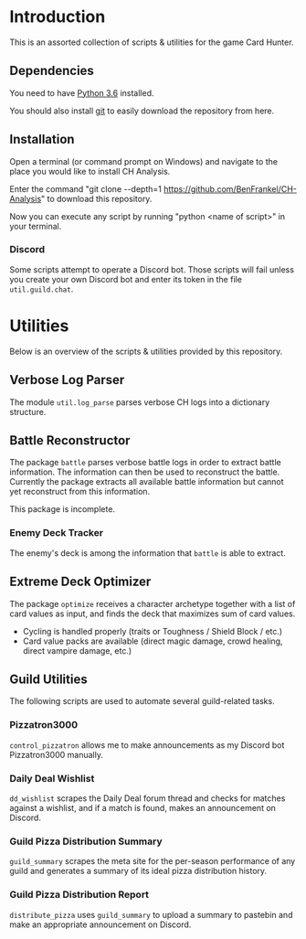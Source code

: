 # Introduction

This is an assorted collection of scripts & utilities for the game Card Hunter.


## Dependencies

You need to have [Python 3.6](https://www.python.org/downloads/release/python-361/) installed.

You should also install [git](https://git-scm.com/downloads) to easily download the repository from here.


## Installation

Open a terminal (or command prompt on Windows) and navigate to the place you would like to install CH Analysis.

Enter the command "git clone --depth=1 https://github.com/BenFrankel/CH-Analysis" to download this repository.

Now you can execute any script by running "python \<name of script\>" in your terminal.


### Discord

Some scripts attempt to operate a Discord bot. Those scripts will fail unless you create your own Discord bot and enter its token in the file `util.guild.chat`.


# Utilities

Below is an overview of the scripts & utilities provided by this repository.


## Verbose Log Parser

The module `util.log_parse` parses verbose CH logs into a dictionary structure.


## Battle Reconstructor

The package `battle` parses verbose battle logs in order to extract battle information. The information can then be used to reconstruct the battle. Currently the package extracts all available battle information but cannot yet reconstruct from this information.

This package is incomplete.

### Enemy Deck Tracker

The enemy's deck is among the information that `battle` is able to extract.


## Extreme Deck Optimizer

The package `optimize` receives a character archetype together with a list of card values as input, and finds the deck that maximizes sum of card values.

- Cycling is handled properly (traits or Toughness / Shield Block / etc.)
- Card value packs are available (direct magic damage, crowd healing, direct vampire damage, etc.)


## Guild Utilities

The following scripts are used to automate several guild-related tasks.

### Pizzatron3000

`control_pizzatron` allows me to make announcements as my Discord bot Pizzatron3000 manually.

### Daily Deal Wishlist

`dd_wishlist` scrapes the Daily Deal forum thread and checks for matches against a wishlist, and if a match is found, makes an announcement on Discord.

### Guild Pizza Distribution Summary

`guild_summary` scrapes the meta site for the per-season performance of any guild and generates a summary of its ideal pizza distribution history.

### Guild Pizza Distribution Report

`distribute_pizza` uses `guild_summary` to upload a summary to pastebin and make an appropriate announcement on Discord.
